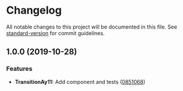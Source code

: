 # Changelog

All notable changes to this project will be documented in this file. See [standard-version](https://github.com/conventional-changelog/standard-version) for commit guidelines.

## 1.0.0 (2019-10-28)


### Features

* **TransitionAy11:** Add component and tests ([0851068](https://github.com/vanhoofmaarten/vue-transition-ay11/commit/0851068))

